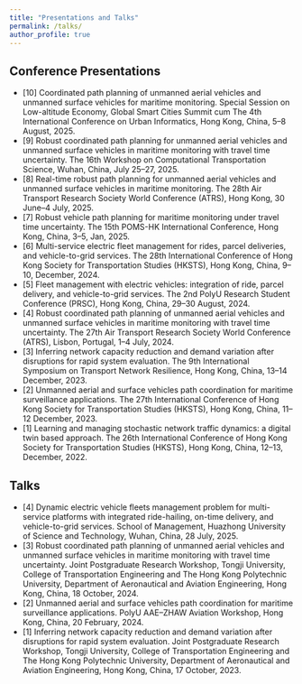 ```yaml
---
title: "Presentations and Talks"
permalink: /talks/
author_profile: true
---
```



Conference Presentations
----------
* [10] Coordinated path planning of unmanned aerial vehicles and unmanned surface vehicles for maritime monitoring. Special Session on Low-altitude Economy, Global Smart Cities Summit cum The 4th International Conference on Urban Informatics, Hong Kong, China, 5–8 August, 2025.
* [9] Robust coordinated path planning for unmanned aerial vehicles and unmanned surface vehicles in maritime monitoring with travel time uncertainty. The 16th Workshop on Computational Transportation Science, Wuhan, China, July 25–27, 2025.
* [8] Real-time robust path planning for unmanned aerial vehicles and unmanned surface vehicles in maritime monitoring. The 28th Air Transport Research Society World Conference (ATRS), Hong Kong, 30 June–4 July, 2025.
* [7] Robust vehicle path planning for maritime monitoring under travel time uncertainty. The 15th POMS-HK International Conference, Hong Kong, China, 3–5, Jan, 2025.
* [6] Multi-service electric fleet management for rides, parcel deliveries, and vehicle-to-grid services. The 28th International Conference of Hong Kong Society for Transportation Studies (HKSTS), Hong Kong, China, 9–10, December, 2024.
* [5] Fleet management with electric vehicles: integration of ride, parcel delivery, and vehicle-to-grid services. The 2nd PolyU Research Student Conference (PRSC), Hong Kong, China, 29–30 August, 2024.
* [4] Robust coordinated path planning of unmanned aerial vehicles and unmanned surface vehicles in maritime monitoring with travel time uncertainty. The 27th Air Transport Research Society World Conference (ATRS), Lisbon, Portugal, 1–4 July, 2024.
* [3] Inferring network capacity reduction and demand variation after disruptions for rapid system evaluation. The 9th International Symposium on Transport Network Resilience, Hong Kong, China, 13–14 December, 2023.
* [2] Unmanned aerial and surface vehicles path coordination for maritime surveillance applications. The 27th International Conference of Hong Kong Society for Transportation Studies (HKSTS), Hong Kong, China, 11–12 December, 2023.
* [1] Learning and managing stochastic network traffic dynamics: a digital twin based approach. The 26th International Conference of Hong Kong Society for Transportation Studies (HKSTS), Hong Kong, China, 12–13, December, 2022.


Talks 
----------
* [4] Dynamic electric vehicle fleets management problem for multi-service platforms with integrated ride-hailing, on-time delivery, and vehicle-to-grid services. School of Management, Huazhong University of Science and Technology, Wuhan, China, 28 July, 2025.
* [3] Robust coordinated path planning of unmanned aerial vehicles and unmanned surface vehicles in maritime monitoring with travel time uncertainty. Joint Postgraduate Research
Workshop, Tongji University, College of Transportation Engineering and The Hong Kong Polytechnic University, Department of Aeronautical and Aviation Engineering, Hong Kong, China, 18 October, 2024.
* [2] Unmanned aerial and surface vehicles path coordination for maritime surveillance applications. PolyU AAE–ZHAW Aviation Workshop, Hong Kong, China, 20 February, 2024.
* [1] Inferring network capacity reduction and demand variation after disruptions for rapid system evaluation. Joint Postgraduate Research Workshop, Tongji University, College of Transportation Engineering and The Hong Kong Polytechnic University, Department of Aeronautical and Aviation Engineering, Hong Kong, China, 17 October, 2023.
